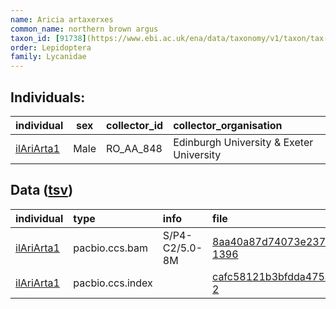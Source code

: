 ```yaml
---
name: Aricia artaxerxes
common_name: northern brown argus
taxon_id: [91738](https://www.ebi.ac.uk/ena/data/taxonomy/v1/taxon/tax-id/91738)
order: Lepidoptera
family: Lycanidae
---
```


## Individuals:

| individual | sex | collector_id | collector_organisation |
| :--------- | :-: | :----------- | :--------------------- |
| [ilAriArta1](ilAriArta1.md) | Male | RO_AA_848 | Edinburgh University & Exeter University |

## Data ([tsv](Aricia_artaxerxes_data.tsv))

| individual | type | info | file |
| :--------- | :--- | :--- | :--- |
| [ilAriArta1](ilAriArta1.md) | pacbio.ccs.bam | S/P4-C2/5.0-8M | [8aa40a87d74073e237445acbc9b71695-1396](https://darwin.cog.sanger.ac.uk/insects/Aricia_artaxerxes/ilAriArta1/genomic_data/pacbio/m64097_200125_154846.ccs.bam) |
| [ilAriArta1](ilAriArta1.md) | pacbio.ccs.index |  | [cafc58121b3bfdda475ad825806415b3-2](https://darwin.cog.sanger.ac.uk/insects/Aricia_artaxerxes/ilAriArta1/genomic_data/pacbio/m64097_200125_154846.ccs.bam.pbi) |
